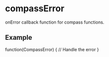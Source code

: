 compassError
==========

onError callback function for compass functions. 

Example
-------

function(CompassError) {
	// Handle the error
}
